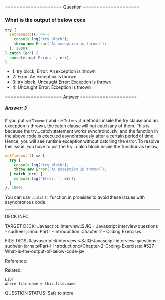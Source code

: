 ==================== Question ====================  

### What is the output of below code

```javascript
try {
  setTimeout(() => {
    console.log('try block');
    throw new Error(`An exception is thrown`);
  }, 1000);
} catch (err) {
  console.log('Error: ', err);
}
```

- 1: try block, Error: An exception is thrown
- 2: Error: An exception is thrown
- 3: try block, Uncaught Error: Exception is thrown
- 4: Uncaught Error: Exception is thrown  

==================== Answer ====================  

##### Answer: 3

If you put `setTimeout` and `setInterval` methods inside the try clause and an
exception is thrown, the catch clause will not catch any of them. This is
because the try...catch statement works synchronously, and the function in the
above code is executed asynchronously after a certain period of time. Hence, you
will see runtime exception without catching the error. To resolve this issue,
you have to put the try...catch block inside the function as below,

```javascript
setTimeout(() => {
  try {
    console.log('try block');
    throw new Error(`An exception is thrown`);
  } catch (err) {
    console.log('Error: ', err);
  }
}, 1000);
```

You can use `.catch()` function in promises to avoid these issues with
asynchronous code.

---

DECK INFO

TARGET DECK: Javascript::Interview::SJIQ - Javascript interview questions -
sudheer jonna::Part I - Introduction::Chapter 2 - Coding Exercises

FILE TAGS:
#Javascript::#Interview::#SJIQ-Javascript-interview-questions-sudheer-jonna::#Part-I-Introduction::#Chapter-2-Coding-Exercises::#527-What-is-the-output-of-below-code-jav

Reference:

Related:

```dataview
LIST
where file.name = this.file.name
```

QUESTION STATUS: Safe to store

